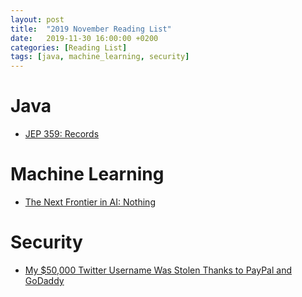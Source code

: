```yaml
---
layout: post
title:  "2019 November Reading List"
date:   2019-11-30 16:00:00 +0200
categories: [Reading List]
tags: [java, machine_learning, security]
---
```


# Java

- [JEP 359: Records](https://jaxenter.com/jep-359-records-161403.html)

# Machine Learning

- [The Next Frontier in AI: Nothing](https://towardsdatascience.com/the-next-frontier-in-ai-nothing-99bc8189c588)

# Security

- [My $50,000 Twitter Username Was Stolen Thanks to PayPal and GoDaddy](https://medium.com/@N/how-i-lost-my-50-000-twitter-username-24eb09e026dd)
